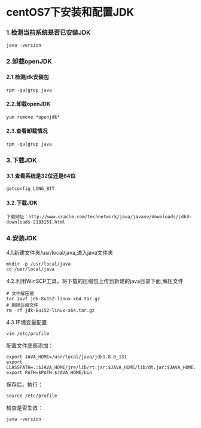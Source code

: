 # centOS7下安装和配置JDK

### 1.检测当前系统是否已安装JDK

```
java -version
```

### 2.卸载openJDK

#### 2.1.检测jdk安装包

```
rpm -qa|grep java
```

#### 2.2.卸载openJDK

```
yum remove *openjdk*
```

#### 2.3.查看卸载情况

```
rpm -qa|grep java
```

### 3.下载JDK

#### 3.1.查看系统是32位还是64位

```
getconfig LONG_BIT
```

#### 3.2.下载JDK

```
下载网址：http://www.oracle.com/technetwork/java/javase/downloads/jdk8-downloads-2133151.html
```

### 4.安装JDK

4.1.新建文件夹/usr/local/java,进入java文件夹

```
mkdir -p /usr/local/java
cd /usr/local/java
```

4.2.利用WinSCP工具，将下载的压缩包上传到新建的java目录下面,解压文件

```
# 文件解压缩
tar zxvf jdk-8u152-linux-x64.tar.gz
# 删除压缩文件
rm -rf jdk-8u152-linux-x64.tar.gz
```

4.3.环境变量配置

```
vim /etc/profile
```

配置文件底部添加：

```
export JAVA_HOME=/usr/local/java/jdk1.8.0_131
export CLASSPATH=.:$JAVA_HOME/jre/lib/rt.jar:$JAVA_HOME/lib/dt.jar:$JAVA_HOME/lib/tools.jar
export PATH=$PATH:$JAVA_HOME/bin
```

保存后，执行：

```
source /etc/profile
```

检查是否生效：

```
java -version
```


